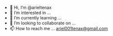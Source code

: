 - 👋 Hi, I’m @arieltenax
- 👀 I’m interested in ...
- 🌱 I’m currently learning ...
- 💞️ I’m looking to collaborate on ...
- 📫 How to reach me ... ariel001tenax@gmail.com

<!---
arieltenax/arieltenax is a ✨ special ✨ repository because its `README.md` (this file) appears on your GitHub profile.
You can click the Preview link to take a look at your changes.
--->
